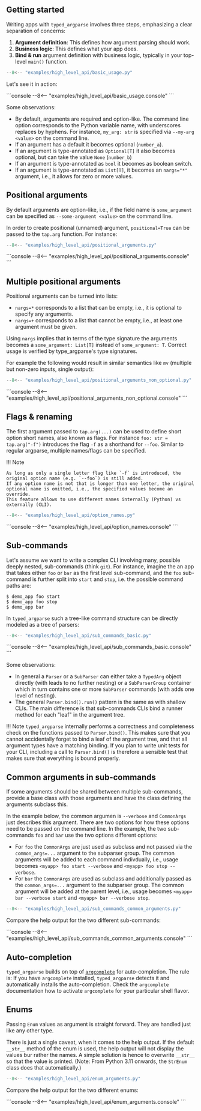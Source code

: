 ## Getting started

Writing apps with `typed_argparse` involves three steps, emphasizing a clear separation of concerns:

1. **Argument definition**: This defines how argument parsing should work.
2. **Business logic**: This defines what your app does.
3. **Bind & run** argument definition with business logic, typically in your top-level `main()` function.

```python title="basic_usage.py"
--8<-- "examples/high_level_api/basic_usage.py"
```

Let's see it in action:

<div class="termy">
```console
--8<-- "examples/high_level_api/basic_usage.console"
```
</div>

Some observations:

- By default, arguments are required and option-like.
  The command line option corresponds to the Python variable name, with underscores replaces by hyphens.
  For instance, `my_arg: str` is specified via `--my-arg <value>` on the command line.
- If an argument has a default it becomes optional (`number_a`).
- If an argument is type-annotated as `Optional[T]` it also becomes optional, but can take the value `None` (`number_b`)
- If an argument is type-annotated as `bool` it becomes as boolean switch.
- If an argument is type-annotated as `List[T]`, it becomes an `nargs="*"` argument, i.e., it allows for zero or more values.


## Positional arguments

By default arguments are option-like, i.e., if the field name is `some_argument` can be specified as `--some-argument <value>` on the command line.

In order to create positional (unnamed) argument, `positional=True` can be passed to the `tap.arg` function.
For instance:

```python title="positional_arguments.py"
--8<-- "examples/high_level_api/positional_arguments.py"
```

<div class="termy">
```console
--8<-- "examples/high_level_api/positional_arguments.console"
```
</div>


## Multiple positional arguments

Positional arguments can be turned into lists:

- `nargs=*` corresponds to a list that can be empty, i.e., it is optional to specify any arguments.
- `nargs=+` corresponds to a list that cannot be empty, i.e., at least one argument must be given.

Using `nargs` implies that in terms of the type signature the arguments becomes a `some_argument: List[T]` instead of `some_argument: T`.
Correct usage is verified by type_argparse's type signatures.

For example the following would result in similar semantics like `mv` (multiple but non-zero inputs, single output):

```python title="positional_arguments.py"
--8<-- "examples/high_level_api/positional_arguments_non_optional.py"
```

<div class="termy">
```console
--8<-- "examples/high_level_api/positional_arguments_non_optional.console"
```

</div>


## Flags & renaming

The first argument passed to `tap.arg(...)` can be used to define short option short names, also known as flags.
For instance `foo: str = tap.arg("-f")` introduces the flag `-f` as a shorthand for `--foo`.
Similar to regular argparse, multiple names/flags can be specified.

!!! Note

    As long as only a single letter flag like `-f` is introduced, the original option name (e.g. `--foo`) is still added.
    If any option name is not that is longer than one letter, the original optional name is omitted, i.e., the specified values become an override.
    This feature allows to use different names internally (Python) vs externally (CLI).

```python title="option_names.py"
--8<-- "examples/high_level_api/option_names.py"
```

<div class="termy">
```console
--8<-- "examples/high_level_api/option_names.console"
```
</div>


## Sub-commands

Let's assume we want to write a complex CLI involving many, possible deeply nested, sub-commands (think `git`).
For instance, imagine the an app that takes either `foo` or `bar` as the first level sub-command, and the `foo` sub-command is further split into `start` and `stop`, i.e. the possible command paths are:

```console
$ demo_app foo start
$ demo_app foo stop
$ demo_app bar
```

In `typed_argparse` such a tree-like command structure can be directly modeled as a tree of parsers:

```python title="sub_commands_basic.py"
--8<-- "examples/high_level_api/sub_commands_basic.py"
```

<div class="termy">
```console
--8<-- "examples/high_level_api/sub_commands_basic.console"
```
</div>

Some observations:

- In general a `Parser` or a `SubParser` can either take a `TypedArg` object directly (with leads to no further nesting)
  or a `SubParserGroup` container which in turn contains one or more `SubParser` commands (with adds one level of nesting).
- The general `Parser.bind().run()` pattern is the same as with shallow CLIs.
  The main difference is that sub-commands CLIs bind a runner method for each "leaf" in the argument tree.

!!! Note
    `typed_argparse` internally performs a correctness and completeness check on the functions passed to `Parser.bind()`.
    This makes sure that you cannot accidentally forget to bind a leaf of the argument tree,
    and that all argument types have a matching binding.
    If you plan to write unit tests for your CLI, including a call to `Parser.bind()` is therefore a sensible test that makes sure that everything is bound properly.


## Common arguments in sub-commands

If some arguments should be shared between multiple sub-commands, provide a base class with those arguments and have the class defining the arguments subclass this.

In the example below, the common argumen is `--verbose` and `CommonArgs` just describes this argument.
There are two options for how these options need to be passed on the command line.
In the example, the two sub-commands `foo` and `bar` use the two options different options:

- For `foo` the `CommonArgs` are just used as subclass and not passed via the `common_args=...` argument to the subparser group.
  The common arguments will be added to each command indivdually, i.e., usage becomes `<myapp> foo start --verbose` and `<myapp> foo stop --verbose`.
- For `bar` the `CommonArgs` are used as subclass and additionally passed as the `common_args=...` argument to the subparser group.
  The common argument will be added at the parent level, i.e., usage becomes `<myapp> bar --verbose start` and `<myapp> bar --verbose stop`.


```python title="sub_commands_common_arguments.py"
--8<-- "examples/high_level_api/sub_commands_common_arguments.py"
```

Compare the help output for the two different sub-commands:

<div class="termy">
```console
--8<-- "examples/high_level_api/sub_commands_common_arguments.console"
```
</div>


## Auto-completion

`typed_argparse` builds on top of [`argcomplete`](https://github.com/kislyuk/argcomplete) for auto-completion.
The rule is: If you have `argcomplete` installed, `typed_argparse` detects it and automatically installs the auto-completion.
Check the `argcomplete` documentation how to activate `argcomplete` for your particular shell flavor.


## Enums

Passing `Enum` values as argument is straight forward.
They are handled just like any other type.

There is just a single caveat, when it comes to the help output.
If the default `__str__` method of the enum is used, the help output will not display the values bur rather the names.
A simple solution is hence to overwrite `__str__` so that the value is printed.
(Note: From Python 3.11 onwards, the `StrEnum` class does that automatically.)


```python title="enum_arguments.py"
--8<-- "examples/high_level_api/enum_arguments.py"
```

Compare the help output for the two different enums:

<div class="termy">
```console
--8<-- "examples/high_level_api/enum_arguments.console"
```
</div>